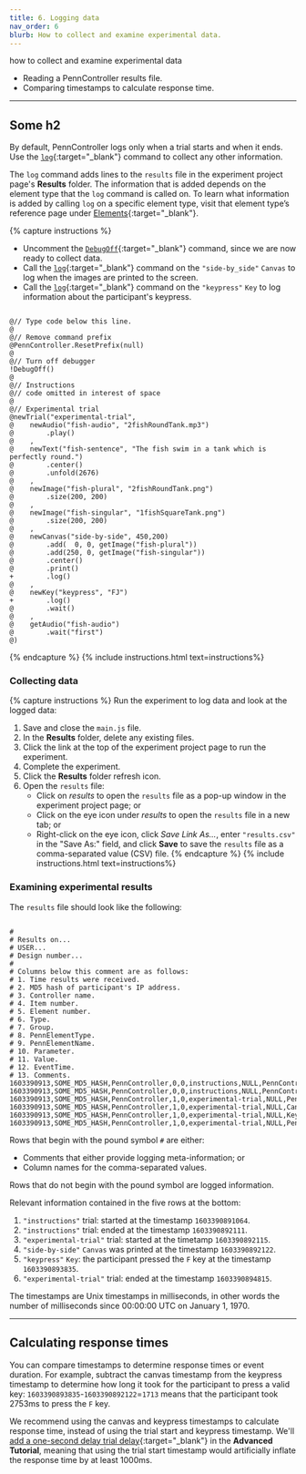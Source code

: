 ```yaml
---
title: 6. Logging data
nav_order: 6
blurb: How to collect and examine experimental data.
---
```


 how to collect and examine experimental data
  + Reading a PennController results file.
  + Comparing timestamps to calculate response time.

---

## Some h2

By default, PennController logs only when a trial starts and when it ends. Use the [`log`]({{site.baseurl}}/commands/standard-element-commands/standard-log){:target="_blank"} command to collect any other information.

The `log` command adds lines to the `results` file in the experiment project page's **Results** folder. The information that is added depends on the element type that the `log` command is called on. To learn what information is added by calling `log` on a specific element type, visit that element type’s reference page under [Elements]({{site.baseurl}}/elements){:target="_blank"}.

{% capture instructions %}
+ Uncomment the [`DebugOff`]({{site.baseurl}}/commands/global-commands/debugoff){:target="_blank"} command, since we are now ready to collect data.
+ Call the [`log`]({{site.baseurl}}/elements/canvas/canvas-log){:target="_blank"} command on the `"side-by_side"` `Canvas` to log when the images are printed to the screen.
+ Call the [`log`]({{site.baseurl}}/elements/key/key-log){:target="_blank"} command on the `"keypress"` `Key` to log information about the participant's keypress.

<pre><code class="language-diff-javascript diff-highlight"> 
@// Type code below this line.
@
@// Remove command prefix
@PennController.ResetPrefix(null)
@
@// Turn off debugger
!DebugOff()
@
@// Instructions
@// code omitted in interest of space
@
@// Experimental trial
@newTrial("experimental-trial",
@    newAudio("fish-audio", "2fishRoundTank.mp3")
@        .play()
@    ,
@    newText("fish-sentence", "The fish swim in a tank which is perfectly round.")
@        .center()
@        .unfold(2676)
@    ,
@    newImage("fish-plural", "2fishRoundTank.png")    
@        .size(200, 200)
@    ,
@    newImage("fish-singular", "1fishSquareTank.png")
@        .size(200, 200)
@    ,   
@    newCanvas("side-by-side", 450,200)
@        .add(  0, 0, getImage("fish-plural"))
@        .add(250, 0, getImage("fish-singular"))
@        .center()
@        .print()
+        .log()
@    ,
@    newKey("keypress", "FJ")
+        .log()
@        .wait()
@    ,
@    getAudio("fish-audio")
@        .wait("first")
@)
</code></pre>
{% endcapture %}
{% include instructions.html text=instructions%}

### Collecting data

{% capture instructions %}
Run the experiment to log data and look at the logged data:

1. Save and close the `main.js` file.
2. In the **Results** folder, delete any existing files.
3. Click the link at the top of the experiment project page to run the experiment.
4. Complete the experiment.
5. Click the **Results** folder refresh icon.
6. Open the `results` file:
   + Click on *results* to open the `results` file as a pop-up window in the experiment project page; or
   + Click on the eye icon under *results* to open the `results` file in a new tab; or
   + Right-click on the eye icon, click *Save Link As...*, enter `"results.csv"` in the "Save As:" field, and click **Save** to save the `results` file as a comma-separated value (CSV) file.
{% endcapture %}
{% include instructions.html text=instructions%}

### Examining experimental results

The `results` file should look like the following:

<pre><code class="language-none" style="white-space:pre;">
#
# Results on...
# USER...
# Design number...
#
# Columns below this comment are as follows:
# 1. Time results were received.
# 2. MD5 hash of participant's IP address.
# 3. Controller name.
# 4. Item number.
# 5. Element number.
# 6. Type.
# 7. Group.
# 8. PennElementType.
# 9. PennElementName.
# 10. Parameter.
# 11. Value.
# 12. EventTime.
# 13. Comments.
1603390913,SOME_MD5_HASH,PennController,0,0,instructions,NULL,PennController,0,_Trial_,Start,1603390891064,NULL
1603390913,SOME_MD5_HASH,PennController,0,0,instructions,NULL,PennController,0,_Trial_,End,1603390892111,NULL
1603390913,SOME_MD5_HASH,PennController,1,0,experimental-trial,NULL,PennController,1,_Trial_,Start,1603390892115,NULL
1603390913,SOME_MD5_HASH,PennController,1,0,experimental-trial,NULL,Canvas,side-by-side,Print,NA,1603390892122,NULL
1603390913,SOME_MD5_HASH,PennController,1,0,experimental-trial,NULL,Key,keypress,PressedKey,F,1603390893835,Wait success
1603390913,SOME_MD5_HASH,PennController,1,0,experimental-trial,NULL,PennController,1,_Trial_,End,1603390894815,NULL
</code></pre>

Rows that begin with the pound symbol `#` are either:

+ Comments that either provide logging meta-information; or
+ Column names for the comma-separated values. 

Rows that do not begin with the pound symbol are logged information.

Relevant information contained in the five rows at the bottom:

1. `"instructions"` trial: started at the timestamp `1603390891064`.
2. `"instructions"` trial: ended at the timestamp `1603390892111`.
3. `"experimental-trial"` trial: started at the timetamp `1603390892115`.
4. `"side-by-side"` `Canvas` was printed at the timestamp `1603390892122`.
5. `"keypress"` `Key`: the participant pressed the `F` key at the timestamp `1603390893835`.
6. `"experimental-trial"` trial: ended at the timestamp `1603390894815`.

The timestamps are Unix timestamps in milliseconds, in other words the number of milliseconds since 00:00:00 UTC on January 1, 1970.

---

## Calculating response times

You can compare timestamps to determine response times or event duration. For example, subtract the canvas timestamp from the keypress timestamp to determine how long it took for the participant to press a valid key: `1603390893835`-`1603390892122`=`1713` means that the participant took 2753ms to press the `F` key.

We recommend using the canvas and keypress timestamps to calculate response time, instead of using the trial start and keypress timestamp. We'll [add a one-second delay trial delay]({{site.baseurl}}/advanced-tutorial#adding-a-trial-delay){:target="_blank"} in the **Advanced Tutorial**, meaning that using the trial start timestamp would artificially inflate the response time by at least 1000ms.
